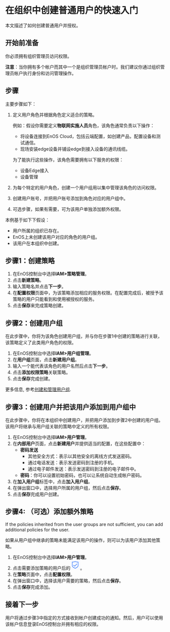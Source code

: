 # 在组织中创建普通用户的快速入门

本文描述了如何创建普通用户并授权。

## 开始前准备<beforestart>

你必须拥有组织管理员访问权限。

**注意**：当你拥有多个帐户而其中一个是组织管理员帐户时。我们建议你通过组织管理员帐户执行身份和访问管理操作。

## 步骤<procedure>

主要步骤如下：

1. 定义用户角色并根据角色定义适合的策略。

    例如：假设你需要定义**物联网实施人员**角色，该角色通常负责以下操作：

    - 将设备连接到EnOS Cloud，包括云端配置，如创建产品，配置设备和测试通信。
    - 现场安装edge设备并铺设edge到接入设备的通讯线缆。

    为了能执行这些操作，该角色需要拥有以下服务的权限：

    - 设备Edge接入
    - 设备管理

2. 为每个特定的用户角色，创建一个用户组用以集中管理该角色的访问权限。
3. 创建用户账号，并把用户账号添加到角色对应的用户组中。
4. 可选步骤，如果有需要，可为该用户单独添加额外权限。

本例基于如下下假设：
 - 用户所属的组织已存在。
 - EnOS上未创建该用户对应的角色的用户组。
 - 该用户在本组织中创建。

## 步骤1：创建策略<createpolicy>

1. 在EnOS控制台中选择**IAM>策略管理**。
2. 点击**新建策略**。
3. 输入策略名并点击**下一步**。
4. 在**配置权限**页面中，为该策略添加相应的服务权限。在配置完成后，被授予该策略的用户只能看到和使用被授权的服务。
5. 点击**保存**来完成策略创建。

## 步骤2：创建用户组<createusergroup>

在此步骤中，你将为该角色创建用户组，并与你在步骤1中创建的策略进行关联，该策略定义了此类用户角色的权限。

1. 在EnOS控制台中选择**IAM>用户组管理**。
2. 在**用户组**页面，点击**新建用户组**。
3. 输入一个能代表该角色的用户名然后点击**下一步**。
4. 点击**添加权限策略**关联策略。
5. 点击**保存**完成创建。

更多信息, 参考[创建和管理用户组](managing_groups).

## 步骤3：创建用户并把该用户添加到用户组中<createuser>

在此步骤中，你将在本组织中创建用户，并把用户添加到步骤2中创建的用户组。该用户将继承与用户组关联的策略中定义的所有权限。

1. 在EnOS控制台中选择**IAM>用户管理**。
2. 在**内部用户**页面，点击**新建用户**并提供适当的配置，在这些配置中：
   - **密码发送**
      + 其他安全方式：表示以其他安全的离线方式发送密码。
      + 通过电话发送：表示发送密码到注册的手机。
      + 通过电子邮件发送：表示发送密码到注册的电子邮件中。
   - **密码**：你可以设置初始密码，也可以让系统自动生成帐户密码。
3. 在**加入用户组**标签中，点击**加入用户组**。
4. 在弹出窗口中，选择用户所属的用户组，然后点击**保存**。
5. 点击**保存**完成用户创建。


## 步骤4: （可选）添加额外策略<additionalpolicies>

If the policies inherited from the user groups are not sufficient, you can add additional policies for the user.

如果从用户组中继承的策略未能满足该用户的操作，则可以为该用户添加其他策略。

1. 在EnOS控制台中选择**IAM>用户管理**。
2. 点击需要添加策略的用户后的![authorize](media/authorize.png)。
3. 在**策略**页面中，点击**配置权限**。
4. 在弹出窗口中，选择该用户需要的策略，然后点击**保存**。
5. 点击**保存**完成添加。

## 接着下一步<nextstep>

用户将通过步骤3中指定的方式接收到帐户创建成功的通知。然后，用户可以使用该帐户信息登录EnOS控制台并拥有相应的权限。
